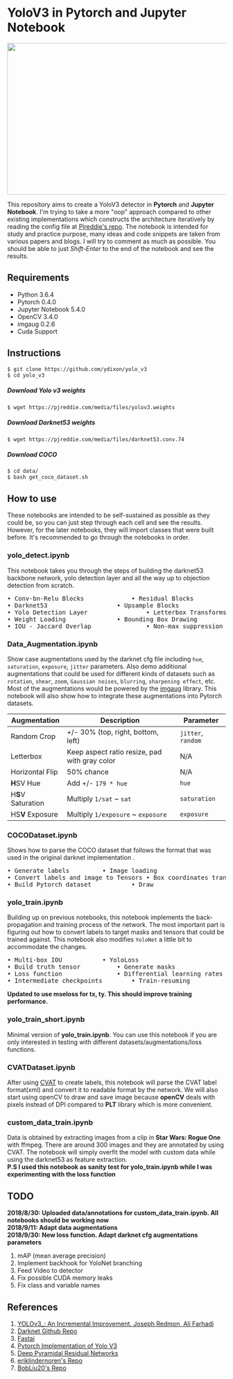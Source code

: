 

# YoloV3 in Pytorch and Jupyter Notebook
<p align="center">
  <img width="630" height="350" src="x_wing.gif">
</p>

This repository aims to create a YoloV3 detector in **Pytorch** and **Jupyter Notebook**. I'm trying to take a more "oop" approach compared to other existing implementations which constructs the architecture iteratively by reading the config file at [Pjreddie's repo](https://github.com/pjreddie/darknet/blob/master/cfg/yolov3.cfg). The notebook is intended for study and practice purpose, many ideas and code snippets are taken from various papers and blogs. I will try to comment as much as possible. You should be able to just *Shift-Enter* to the end of the notebook and see the results.

## Requirements

 - Python 3.6.4
 - Pytorch 0.4.0
 - Jupyter Notebook 5.4.0
 - OpenCV 3.4.0
 - imgaug 0.2.6
 - Cuda Support

## Instructions
    $ git clone https://github.com/ydixon/yolo_v3
    $ cd yolo_v3
##### Download Yolo v3 weights
	$ wget https://pjreddie.com/media/files/yolov3.weights
##### Download Darknet53 weights
	$ wget https://pjreddie.com/media/files/darknet53.conv.74
##### Download COCO
    $ cd data/
    $ bash get_coco_dataset.sh

## How to use
These notebooks are intended to be self-sustained as possible as they could be, so you can just step through each cell and see the results. However, for the later notebooks, they will import classes that were built before. It's recommended to go through the notebooks in order.
### yolo_detect.ipynb
This notebook takes you through the steps of building the darknet53 backbone network, yolo detection layer and all the way up to objection detection from scratch.
<pre>
&#8226; Conv-bn-Relu Blocks				&#8226; Residual Blocks
&#8226; Darknet53					&#8226; Upsample Blocks
&#8226; Yolo Detection Layer				&#8226; Letterbox Transforms
&#8226; Weight Loading				&#8226; Bounding Box Drawing
&#8226; IOU - Jaccard Overlap				&#8226; Non-max suppression (NMS)
</pre>
### Data_Augmentation.ipynb
Show case augmentations used by the darknet cfg file including `hue`, `saturation`, `exposure`, `jitter` parameters. Also demo additional augmentations that could be used for different kinds of datasets such as `rotation`, `shear`, `zoom`, `Gaussian noises`, `blurring`, `sharpening effect`, etc. Most of the augmentations would be powered by the [imgaug](https://github.com/aleju/imgaug) library. This notebook will also show how to integrate these augmentations into Pytorch datasets. 

Augmentation | Description | Parameter |
--- | --- | --- |
Random Crop | +/- 30% (top, right, bottom, left) | `jitter`, `random`
Letterbox | Keep aspect ratio resize, pad with gray color | N/A
Horizontal Flip | 50% chance | N/A
**H**SV Hue | Add +/- `179 * hue` | `hue` 
H**S**V Saturation | Multiply `1/sat` ~ `sat` | `saturation`
HS**V** Exposure | Multiply `1/exposure` ~ `exposure` |`exposure`

### COCODataset.ipynb
Shows how to parse the COCO dataset that follows the format that was used in the original darknet implementation .
<pre>
&#8226; Generate labels			&#8226; Image loading
&#8226; Convert labels and image to Tensors	&#8226; Box coordinates transforms
&#8226; Build Pytorch dataset			&#8226; Draw
</pre>
### yolo_train.ipynb
Building up on previous notebooks, this notebook implements the back-propagation and training process of the network. The most important part is figuring out how to convert labels to target masks and tensors that could be trained against. This notebook also modifies `YoloNet` a little bit to accommodate the changes.
<pre>
&#8226; Multi-box IOU 			&#8226; YoloLoss
&#8226; Build truth tensor			&#8226; Generate masks
&#8226; Loss function				&#8226; Differential learning rates
&#8226; Intermediate checkpoints		&#8226; Train-resuming
</pre>
**Updated to use mseloss for tx, ty. This should improve training performance.**
### yolo_train_short.ipynb
Minimal version of **yolo_train.ipynb**. You can use this notebook if you are only interested in testing with different datasets/augmentations/loss functions.
### CVATDataset.ipynb
After using [CVAT](https://github.com/opencv/cvat) to create labels, this notebook will parse the CVAT label format(xml) and convert it to readable format by the network. We will also start using openCV to draw and save image because **openCV** deals with pixels instead of DPI compared to **PLT** library which is more convenient. 
### custom_data_train.ipynb
Data is obtained by extracting images from a clip in **Star Wars: Rogue One** with ffmpeg. There are around 300 images and they are annotated by using CVAT. The notebook will simply overfit the model with custom data while using the darknet53 as feature extraction.  
**P.S I used this notebook as sanity test for yolo_train.ipynb while I was experimenting with the loss function**
## TODO
**2018/8/30: Uploaded data/annotations for custom_data_train.ipynb. All notebooks should be working now**  
**2018/9/11: Adapt data augmentations**  
**2018/9/30: New loss function. Adapt darknet cfg augmentations parameters**  

  1. mAP (mean average precision)
  2. Implement backhook for YoloNet branching
  3. Feed Video to detector
  4. Fix possible CUDA memory leaks
  5. Fix class and variable names


## References

1. [YOLOv3_: An Incremental Improvement. Joseph Redmon, Ali Farhadi ](https://pjreddie.com/media/files/papers/YOLOv3.pdf) 
2. [Darknet Github Repo](https://github.com/pjreddie/darknet)
3. [Fastai](http://www.fast.ai/)
4. [Pytorch Implementation of Yolo V3](https://github.com/ayooshkathuria/pytorch-yolo-v3)
5. [Deep Pyramidal Residual Networks](https://arxiv.org/abs/1610.02915)
6. [eriklindernoren's Repo](https://github.com/eriklindernoren/PyTorch-YOLOv3)
7. [BobLiu20's Repo](https://github.com/BobLiu20/YOLOv3_PyTorch)
